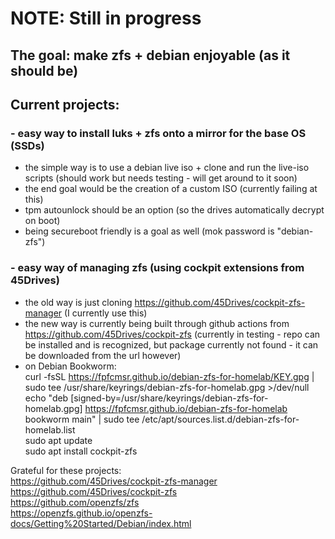 # NOTE: Still in progress 
## The goal: make zfs + debian enjoyable (as it should be) 
## Current projects: 
### - easy way to install luks + zfs onto a mirror for the base OS (SSDs)  
  - the simple way is to use a debian live iso + clone and run the live-iso scripts (should work but needs testing - will get around to it soon)
  - the end goal would be the creation of a custom ISO (currently failing at this)  
  - tpm autounlock should be an option (so the drives automatically decrypt on boot)  
  - being secureboot friendly is a goal as well (mok password is "debian-zfs")  
### - easy way of managing zfs (using cockpit extensions from 45Drives)  
  - the old way is just cloning https://github.com/45Drives/cockpit-zfs-manager (I currently use this) 
  - the new way is currently being built through github actions from https://github.com/45Drives/cockpit-zfs (currently in testing - repo can be installed and is recognized, but package currently not found - it can be downloaded from the url however)
  - on Debian Bookworm:  
curl -fsSL https://fpfcmsr.github.io/debian-zfs-for-homelab/KEY.gpg | sudo tee /usr/share/keyrings/debian-zfs-for-homelab.gpg >/dev/null  
echo "deb [signed-by=/usr/share/keyrings/debian-zfs-for-homelab.gpg] https://fpfcmsr.github.io/debian-zfs-for-homelab bookworm main" | sudo tee /etc/apt/sources.list.d/debian-zfs-for-homelab.list  
sudo apt update  
sudo apt install cockpit-zfs  

Grateful for these projects:  
https://github.com/45Drives/cockpit-zfs-manager  
https://github.com/45Drives/cockpit-zfs  
https://github.com/openzfs/zfs  
https://openzfs.github.io/openzfs-docs/Getting%20Started/Debian/index.html  

